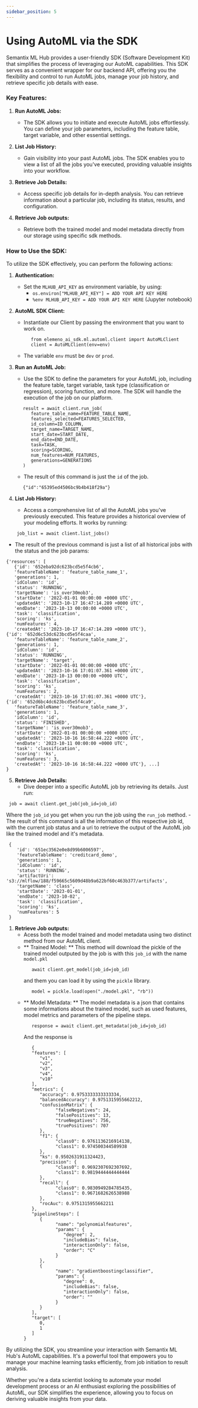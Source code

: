 ```yaml
---
sidebar_position: 5
---
```

# Using AutoML via the SDK

Semantix ML Hub provides a user-friendly SDK (Software Development Kit) that simplifies the process of leveraging our AutoML capabilities. This SDK serves as a convenient wrapper for our backend API, offering you the flexibility and control to run AutoML jobs, manage your job history, and retrieve specific job details with ease.

### Key Features:

1. **Run AutoML Jobs:**
   - The SDK allows you to initiate and execute AutoML jobs effortlessly. You can define your job parameters, including the feature table, target variable, and other essential settings.

2. **List Job History:**
   - Gain visibility into your past AutoML jobs. The SDK enables you to view a list of all the jobs you've executed, providing valuable insights into your workflow.

3. **Retrieve Job Details:**
   - Access specific job details for in-depth analysis. You can retrieve information about a particular job, including its status, results, and configuration.

4. **Retrieve Job outputs:**
   - Retrieve both the trained model and model metadata directly from our storage using specific sdk methods.

### How to Use the SDK:

To utilize the SDK effectively, you can perform the following actions:

1. **Authentication:**
   - Set the `MLHUB_API_KEY` as environment variable, by using:
     - ```os.environ["MLHUB_API_KEY"] = ADD YOUR API KEY HERE```
     - ```%env MLHUB_API_KEY = ADD YOUR API KEY HERE``` (Jupyter notebook)

2. **AutoML SDK Client:**
   - Instantiate our Client by passing the environment that you want to work on.
   ```
         from elemeno_ai_sdk.ml.automl.client import AutoMLClient
         client = AutoMLClient(env=env)
   ```
   - The variable `env` must be `dev` or `prod`.

3. **Run an AutoML Job:**
   - Use the SDK to define the parameters for your AutoML job, including the feature table, target variable, task type (classification or regression), scoring function, and more. The SDK will handle the execution of the job on our platform.
   ```
      result = await client.run_job(
         feature_table_name=FEATURE_TABLE_NAME, 
         features_selected=FEATURES_SELECTED,
         id_column=ID_COLUMN, 
         target_name=TARGET_NAME, 
         start_date=START_DATE, 
         end_date=END_DATE, 
         task=TASK, 
         scoring=SCORING, 
         num_features=NUM_FEATURES, 
         generations=GENERATIONS
      )
   ```
   - The result of this command is just the `id` of the job.
   ```
      {"id":"65395ed4506bc9b4b418f29a"}
   ```


4. **List Job History:**
   - Access a comprehensive list of all the AutoML jobs you've previously executed. This feature provides a historical overview of your modeling efforts. It works by running: 
  ```
      job_list = await client.list_jobs()
  ```
   - The result of the previous command is just a list of all historical jobs with the status and the job params:
   ```
   {'resources': [
      {'id': '652eba92dc623bcd5e5f4cb6',
      'featureTableName': 'feature_table_name_1',
      'generations': 1,
      'idColumn': 'id',
      'status': 'RUNNING',
      'targetName': 'is_over30mob3',
      'startDate': '2022-01-01 00:00:00 +0000 UTC',
      'updatedAt': '2023-10-17 16:47:14.289 +0000 UTC',
      'endDate': '2023-10-13 00:00:00 +0000 UTC',
      'task': 'classification',
      'scoring': 'ks',
      'numFeatures': 4,
      'createdAt': '2023-10-17 16:47:14.289 +0000 UTC'},
   {'id': '652d6c53dc623bcd5e5f4caa',
      'featureTableName': 'feature_table_name_2',
      'generations': 1,
      'idColumn': 'id',
      'status': 'RUNNING',
      'targetName': 'target',
      'startDate': '2022-01-01 00:00:00 +0000 UTC',
      'updatedAt': '2023-10-16 17:01:07.361 +0000 UTC',
      'endDate': '2023-10-13 00:00:00 +0000 UTC',
      'task': 'classification',
      'scoring': 'ks',
      'numFeatures': 2,
      'createdAt': '2023-10-16 17:01:07.361 +0000 UTC'},
   {'id': '652d6bc4dc623bcd5e5f4ca9',
      'featureTableName': 'feature_table_name_3',
      'generations': 1,
      'idColumn': 'id',
      'status': 'FINISHED',
      'targetName': 'is_over30mob3',
      'startDate': '2022-01-01 00:00:00 +0000 UTC',
      'updatedAt': '2023-10-16 16:58:44.222 +0000 UTC',
      'endDate': '2023-10-11 00:00:00 +0000 UTC',
      'task': 'classification',
      'scoring': 'ks',
      'numFeatures': 3,
      'createdAt': '2023-10-16 16:58:44.222 +0000 UTC'}, ...]
   }
   ```

5. **Retrieve Job Details:**
     - Dive deeper into a specific AutoML job by retrieving its details. Just run: 
  ```
   job = await client.get_job(job_id=job_id)
  ```
  Where the `job_id` you get when you run the job using the `run_job` method.
     - The result of this command is all the information of this respective job id, with the current job status and a uri to retrieve the output of the AutoML job like the trained model and it's metadata.
  ```
   {
      'id': '651ec3562e0e8d99b6006597',
      'featureTableName': 'creditcard_demo',
      'generations': 1,
      'idColumn': 'id',
      'status': 'RUNNING',
      'artifactUri': 's3://mlflow/188/f59665c5609d48b9a622bf60c463b377/artifacts',
      'targetName': 'class',
      'startDate': '2023-01-01',
      'endDate': '2023-10-02',
      'task': 'classification',
      'scoring': 'ks',
      'numFeatures': 5
   }
  ```

1. **Retrieve Job outputs:**
   - Acess both the model trained and model metadata using two distinct method from our AutoML client.
   - ** Trained Model: ** This method will download the pickle of the trained model outputed by the job is with this `job_id` with the name `model.pkl`
      ```
         await client.get_model(job_id=job_id)
      ```
      and them you can load it by using the `pickle` library.
      ```
         model = pickle.load(open("./model.pkl", "rb"))
      ```
   - ** Model Metadata: ** The model metadata is a json that contains some informations about the trained model, such as used features, model metrics and parameters of the pipeline steps.
      ```
         response = await client.get_metadata(job_id=job_id)
      ```
      And the response is
      ```
         {
         "features": [
            "v1",
            "v2",
            "v3",
            "v4",
            "v10"
         ],
         "metrics": {
            "accuracy": 0.9753333333333334,
            "balancedAccuracy": 0.9751315955662212,
            "confusionMatrix": {
                  "falseNegatives": 24,
                  "falsePositives": 13,
                  "trueNegatives": 756,
                  "truePositives": 707
            },
            "f1": {
                  "class0": 0.9761136216914138,
                  "class1": 0.974500344589938
            },
            "ks": 0.9502631911324423,
            "precision": {
                  "class0": 0.9692307692307692,
                  "class1": 0.9819444444444444
            },
            "recall": {
                  "class0": 0.9830949284785435,
                  "class1": 0.9671682626538988
            },
            "rocAuc": 0.9751315955662211
         },
         "pipelineSteps": [
            {
                  "name": "polynomialfeatures",
                  "params": {
                     "degree": 2,
                     "includeBias": false,
                     "interactionOnly": false,
                     "order": "C"
                  }
            },
            {
                  "name": "gradientboostingclassifier",
                  "params": {
                     "degree": 0,
                     "includeBias": false,
                     "interactionOnly": false,
                     "order": ""
                  }
            }
         ],
         "target": [
            0,
            1
         ]
      }
      ```

By utilizing the SDK, you streamline your interaction with Semantix ML Hub's AutoML capabilities. It's a powerful tool that empowers you to manage your machine learning tasks efficiently, from job initiation to result analysis.

Whether you're a data scientist looking to automate your model development process or an AI enthusiast exploring the possibilities of AutoML, our SDK simplifies the experience, allowing you to focus on deriving valuable insights from your data.
